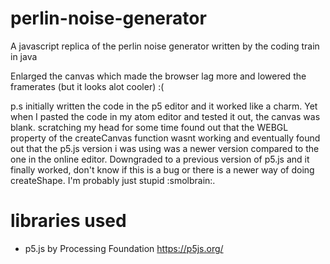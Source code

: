 # perlin-noise-generator
A javascript replica of the perlin noise generator written by the coding train in java

Enlarged the canvas which made the browser lag more and lowered the framerates (but it looks alot cooler) :(

p.s initially written the code in the p5 editor and it worked like a charm. Yet when I pasted the code in my atom editor and tested it out, the canvas was blank.
scratching my head for some time found out that the WEBGL property of the createCanvas function wasnt working and eventually found out that the p5.js version i was using
was a newer version compared to the one in the online editor. Downgraded to a previous version of p5.js and it finally worked, don't know if this is a bug or there is a newer
way of doing createShape. I'm probably just stupid :smolbrain:.

# libraries used
- p5.js by Processing Foundation https://p5js.org/
